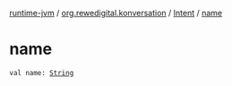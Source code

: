 [runtime-jvm](../../index.md) / [org.rewedigital.konversation](../index.md) / [Intent](index.md) / [name](./name.md)

# name

`val name: `[`String`](https://kotlinlang.org/api/latest/jvm/stdlib/kotlin/-string/index.html)